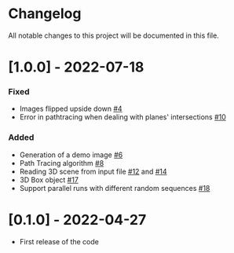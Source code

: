 # Changelog

All notable changes to this project will be documented in this file.

# [1.0.0] - 2022-07-18

### Fixed

- Images flipped upside down [#4](https://github.com/grhvaring/RTXOn/pull/5)
- Error in pathtracing when dealing with planes' intersections [#10](https://github.com/grhvaring/RTXOn/issues/10)

### Added

- Generation of a demo image [#6](https://github.com/grhvaring/RTXOn/pull/6)
- Path Tracing algorithm [#8](https://github.com/grhvaring/RTXOn/pull/8)
- Reading 3D scene from input file [#12](https://github.com/grhvaring/RTXOn/pull/12) and [#14](https://github.com/grhvaring/RTXOn/pull/14)
- 3D Box object [#17](https://github.com/grhvaring/RTXOn/pull/17)
- Support parallel runs with different random sequences [#18](https://github.com/grhvaring/RTXOn/pull/18)

# [0.1.0] - 2022-04-27
- First release of the code